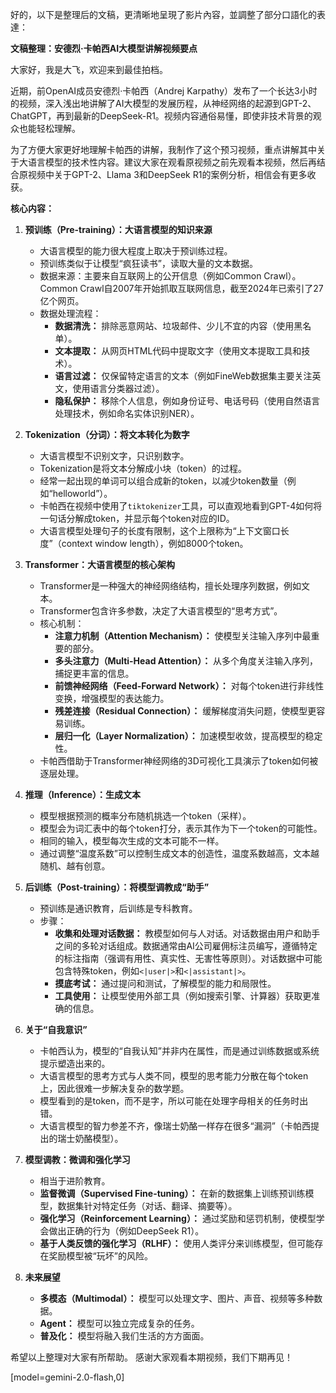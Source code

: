 好的，以下是整理后的文稿，更清晰地呈現了影片內容，並調整了部分口語化的表達：

**文稿整理：安德烈·卡帕西AI大模型讲解视频要点**

大家好，我是大飞，欢迎来到最佳拍档。

近期，前OpenAI成员安德烈·卡帕西（Andrej Karpathy）发布了一个长达3小时的视频，深入浅出地讲解了AI大模型的发展历程，从神经网络的起源到GPT-2、ChatGPT，再到最新的DeepSeek-R1。视频内容通俗易懂，即使非技术背景的观众也能轻松理解。

为了方便大家更好地理解卡帕西的讲解，我制作了这个预习视频，重点讲解其中关于大语言模型的技术性内容。建议大家在观看原视频之前先观看本视频，然后再结合原视频中关于GPT-2、Llama 3和DeepSeek R1的案例分析，相信会有更多收获。

**核心内容：**

1.  **预训练（Pre-training）：大语言模型的知识来源**

    *   大语言模型的能力很大程度上取决于预训练过程。
    *   预训练类似于让模型“疯狂读书”，读取大量的文本数据。
    *   数据来源：主要来自互联网上的公开信息（例如Common Crawl）。Common Crawl自2007年开始抓取互联网信息，截至2024年已索引了27亿个网页。
    *   数据处理流程：
        *   **数据清洗：** 排除恶意网站、垃圾邮件、少儿不宜的内容（使用黑名单）。
        *   **文本提取：** 从网页HTML代码中提取文字（使用文本提取工具和技术）。
        *   **语言过滤：** 仅保留特定语言的文本（例如FineWeb数据集主要关注英文，使用语言分类器过滤）。
        *   **隐私保护：** 移除个人信息，例如身份证号、电话号码（使用自然语言处理技术，例如命名实体识别NER）。

2.  **Tokenization（分词）：将文本转化为数字**

    *   大语言模型不识别文字，只识别数字。
    *   Tokenization是将文本分解成小块（token）的过程。
    *   经常一起出现的单词可以组合成新的token，以减少token数量（例如“helloworld”）。
    *   卡帕西在视频中使用了`tiktokenizer`工具，可以直观地看到GPT-4如何将一句话分解成token，并显示每个token对应的ID。
    *   大语言模型处理句子的长度有限制，这个上限称为“上下文窗口长度”（context window length），例如8000个token。

3.  **Transformer：大语言模型的核心架构**

    *   Transformer是一种强大的神经网络结构，擅长处理序列数据，例如文本。
    *   Transformer包含许多参数，决定了大语言模型的“思考方式”。
    *   核心机制：
        *   **注意力机制（Attention Mechanism）：** 使模型关注输入序列中最重要的部分。
        *   **多头注意力（Multi-Head Attention）：** 从多个角度关注输入序列，捕捉更丰富的信息。
        *   **前馈神经网络（Feed-Forward Network）：** 对每个token进行非线性变换，增强模型的表达能力。
        *   **残差连接（Residual Connection）：** 缓解梯度消失问题，使模型更容易训练。
        *   **层归一化（Layer Normalization）：** 加速模型收敛，提高模型的稳定性。
    *   卡帕西借助于Transformer神经网络的3D可视化工具演示了token如何被逐层处理。

4.  **推理（Inference）：生成文本**

    *   模型根据预测的概率分布随机挑选一个token（采样）。
    *   模型会为词汇表中的每个token打分，表示其作为下一个token的可能性。
    *   相同的输入，模型每次生成的文本可能不一样。
    *   通过调整“温度系数”可以控制生成文本的创造性，温度系数越高，文本越随机、越有创意。

5.  **后训练（Post-training）：将模型调教成“助手”**

    *   预训练是通识教育，后训练是专科教育。
    *   步骤：
        *   **收集和处理对话数据：** 教模型如何与人对话。对话数据由用户和助手之间的多轮对话组成。数据通常由AI公司雇佣标注员编写，遵循特定的标注指南（强调有用性、真实性、无害性等原则）。对话数据中可能包含特殊token，例如`<|user|>`和`<|assistant|>`。
        *   **摸底考试：** 通过提问和测试，了解模型的能力和局限性。
        *   **工具使用：** 让模型使用外部工具（例如搜索引擎、计算器）获取更准确的信息。

6.  **关于“自我意识”**

    *   卡帕西认为，模型的“自我认知”并非内在属性，而是通过训练数据或系统提示塑造出来的。
    *   大语言模型的思考方式与人类不同，模型的思考能力分散在每个token上，因此很难一步解决复杂的数学题。
    *   模型看到的是token，而不是字，所以可能在处理字母相关的任务时出错。
    *   大语言模型的智力参差不齐，像瑞士奶酪一样存在很多“漏洞”（卡帕西提出的瑞士奶酪模型）。

7.  **模型调教：微调和强化学习**

    *   相当于进阶教育。
    *   **监督微调（Supervised Fine-tuning）：** 在新的数据集上训练预训练模型，数据集针对特定任务（对话、翻译、摘要等）。
    *   **强化学习（Reinforcement Learning）：** 通过奖励和惩罚机制，使模型学会做出正确的行为（例如DeepSeek R1）。
    *   **基于人类反馈的强化学习（RLHF）：** 使用人类评分来训练模型，但可能存在奖励模型被“玩坏”的风险。

8.  **未来展望**

    *   **多模态（Multimodal）：** 模型可以处理文字、图片、声音、视频等多种数据。
    *   **Agent：** 模型可以独立完成复杂的任务。
    *   **普及化：** 模型将融入我们生活的方方面面。

希望以上整理对大家有所帮助。 感谢大家观看本期视频，我们下期再见！

[model=gemini-2.0-flash,0]
